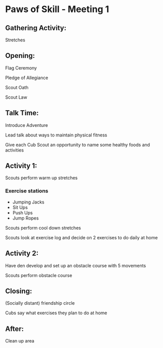 # Paws of Skill - Meeting 1 

## Gathering Activity: 

Stretches

## Opening:

Flag Ceremony

Pledge of Allegiance

Scout Oath

Scout Law

## Talk Time:

Introduce Adventure

Lead talk about ways to maintain physical fitness

Give each Cub Scout an opportunity to name some healthy foods and activities

## Activity 1:

Scouts perform warm up stretches 

### Exercise stations

*   Jumping Jacks
*   Sit Ups
*   Push Ups
*   Jump Ropes 

Scouts perform cool down stretches

Scouts look at exercise log and decide on 2 exercises to do daily at home

## Activity 2:

Have den develop and set up an obstacle course with 5 movements

Scouts perform obstacle course 

## Closing:

(Socially distant) friendship circle

Cubs say what exercises they plan to do at home

## After:

Clean up area